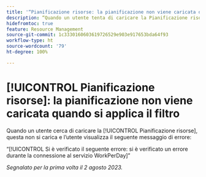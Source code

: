 ```yaml
---
title: '“Pianificazione risorse: la pianificazione non viene caricata quando si applica il filtro”'
description: “Quando un utente tenta di caricare la Pianificazione risorse, questa non viene caricata e l’utente visualizza un messaggio di errore.”
hidefromtoc: true
feature: Resource Management
source-git-commit: 1c3330160603619726529e903e917653bda64f93
workflow-type: ht
source-wordcount: '79'
ht-degree: 100%

---
```



# [!UICONTROL Pianificazione risorse]: la pianificazione non viene caricata quando si applica il filtro

Quando un utente cerca di caricare la [!UICONTROL Pianificazione risorse], questa non si carica e l’utente visualizza il seguente messaggio di errore:

“[!UICONTROL Si è verificato il seguente errore: si è verificato un errore durante la connessione al servizio WorkPerDay]”

_Segnalato per la prima volta il 2 agosto 2023._

